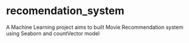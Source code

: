 # recomendation_system
A Machine Learning project aims to built Movie Recommendation system using Seaborn and countVector model 
